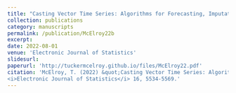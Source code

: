 ```yaml
---
title: "Casting Vector Time Series: Algorithms for Forecasting, Imputation, and Signal Extraction"
collection: publications
category: manuscripts
permalink: /publication/McElroy22b
excerpt: 
date: 2022-08-01
venue: 'Electronic Journal of Statistics'
slidesurl: 
paperurl: 'http://tuckermcelroy.github.io/files/McElroy22.pdf'
citation: 'McElroy, T. (2022) &quot;Casting Vector Time Series: Algorithms for Forecasting, Imputation, and Signal Extraction.&quot; 
<i>Electronic Journal of Statistics</i> 16, 5534-5569.'
---
```

